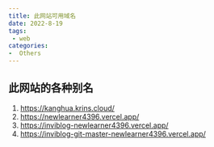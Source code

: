 ```yaml
---
title: 此网站可用域名
date: 2022-8-19
tags:
 - web
categories:
-  Others
---
```

## 此网站的各种别名  

1. <https://kanghua.krins.cloud/>
2. <https://newlearner4396.vercel.app/>
3. <https://inviblog-newlearner4396.vercel.app/>
4. <https://inviblog-git-master-newlearner4396.vercel.app/>
